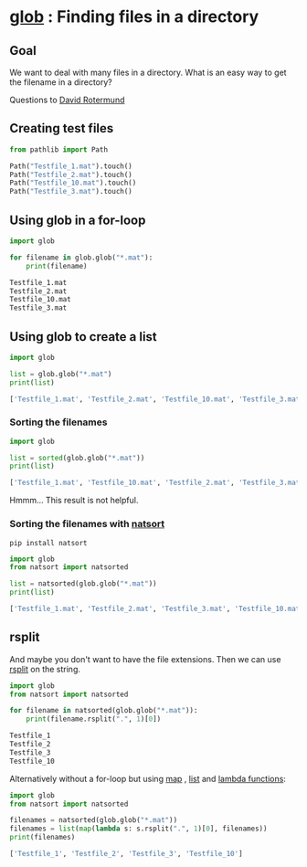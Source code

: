 # [glob](https://docs.python.org/3/library/glob.html) : Finding files in a directory

## Goal
We want to deal with many files in a directory. What is an easy way to get the filename in a directory?

Questions to [David Rotermund](mailto:davrot@uni-bremen.de)

## Creating test files

```python
from pathlib import Path

Path("Testfile_1.mat").touch()
Path("Testfile_2.mat").touch()
Path("Testfile_10.mat").touch()
Path("Testfile_3.mat").touch()
```

## Using glob in a for-loop

```python
import glob

for filename in glob.glob("*.mat"):
    print(filename)
```

```python
Testfile_1.mat
Testfile_2.mat
Testfile_10.mat
Testfile_3.mat
```

## Using glob to create a list

```python
import glob

list = glob.glob("*.mat")
print(list)
```

```python
['Testfile_1.mat', 'Testfile_2.mat', 'Testfile_10.mat', 'Testfile_3.mat']
```

### Sorting the filenames

```python
import glob

list = sorted(glob.glob("*.mat"))
print(list)
```

```python
['Testfile_1.mat', 'Testfile_10.mat', 'Testfile_2.mat', 'Testfile_3.mat']
```
Hmmm... This result is not helpful.

### Sorting the filenames with [natsort](https://pypi.org/project/natsort/)

```shell
pip install natsort
```

```python
import glob
from natsort import natsorted

list = natsorted(glob.glob("*.mat"))
print(list)
```

```python
['Testfile_1.mat', 'Testfile_2.mat', 'Testfile_3.mat', 'Testfile_10.mat']
```

## rsplit 

And maybe you don't want to have the file extensions. Then we can use [rsplit](https://docs.python.org/3/library/stdtypes.html#str.rsplit) on the string.

```python
import glob
from natsort import natsorted

for filename in natsorted(glob.glob("*.mat")):
    print(filename.rsplit(".", 1)[0])
```

```python
Testfile_1
Testfile_2
Testfile_3
Testfile_10
```

Alternatively without a for-loop but using [map](https://docs.python.org/3/library/functions.html#map) ,  [list](https://docs.python.org/3/library/functions.html#func-list) and [lambda functions](https://docs.python.org/3/reference/expressions.html#lambda):

```python
import glob
from natsort import natsorted

filenames = natsorted(glob.glob("*.mat"))
filenames = list(map(lambda s: s.rsplit(".", 1)[0], filenames))
print(filenames)
```

```python
['Testfile_1', 'Testfile_2', 'Testfile_3', 'Testfile_10']
```

